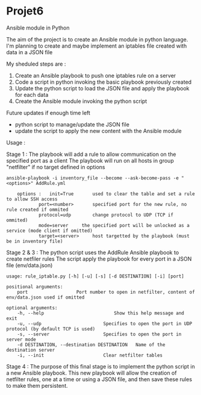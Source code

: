 # Projet6
Ansible module in Python

The aim of the project is to create an Ansible module in python language.
I'm planning to create and maybe implement an iptables file created with data in a JSON file

My sheduled steps are :
1) Create an Ansible playbook to push one iptables rule on a server
2) Code a script in python invoking the basic playbook previously created
3) Update the python script to load the JSON file and apply the playbook for each data
4) Create the Ansible module invoking the python script

Future updates if enough time left
* python script to manage/update the JSON file
* update the script to apply the new content with the Ansible module

Usage :

Stage 1 : 	The playbook will add a rule to allow communication on the specified port as a client
		The playbook will run on all hosts in group "netfilter" if no target defined in options
			
	ansible-playbook -i inventory_file --become --ask-become-pass -e "<options>" AddRule.yml
		
		options :	init=True		used to clear the table and set a rule to allow SSH access
				port=<number>		specified port for the new rule, no rule created if ommited
				protocol=udp		change protocol to UDP (TCP if ommited)
				mode=server		the specified port will be unlocked as a service (mode client if omitted)
				target=<server>		host targetted by the playbook (must be in inventory file)

Stage 2 & 3 :
		The python script uses the AddRule Ansible playbook to create netfiler rules
		The script apply the playbook for every port in a JSON file (env/data.json)

	usage: rule_iptable.py [-h] [-u] [-s] [-d DESTINATION] [-i] [port]

	positional arguments:
  		port                  Port number to open in netfilter, content of env/data.json used if omitted

	optional arguments:
  		-h, --help            				Show this help message and exit
  		-u, --udp          				Specifies to open the port in UDP protocol (by default TCP is used)
  		-s, --server     				Specifies to open the port in server mode
  		-d DESTINATION, --destination DESTINATION	Name of the destination server
  		-i, --init        				Clear netfilter tables

Stage 4 :
		The purpose of this final stage is to implement the python script in a new Ansible playbook.
		This new playbook will allow the creation of netfilter rules, one at a time or using a JSON file, and then save these rules to make them persistent.